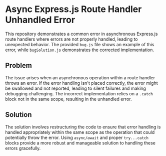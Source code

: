 # Async Express.js Route Handler Unhandled Error
This repository demonstrates a common error in asynchronous Express.js route handlers where errors are not properly handled, leading to unexpected behavior. The provided `bug.js` file shows an example of this error, while `bugSolution.js` demonstrates the corrected implementation.

## Problem
The issue arises when an asynchronous operation within a route handler throws an error. If the error handling isn't placed correctly, the error might be swallowed and not reported, leading to silent failures and making debugging challenging.  The incorrect implementation relies on a `.catch` block not in the same scope, resulting in the unhandled error.

## Solution
The solution involves restructuring the code to ensure that error handling is handled appropriately within the same scope as the operation that could potentially throw the error. Using `async/await` and proper `try...catch` blocks provide a more robust and manageable solution to handling these errors gracefully.
